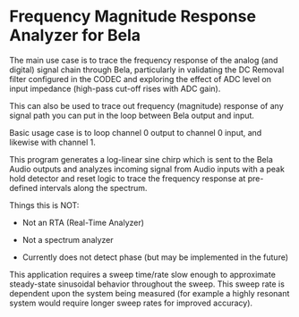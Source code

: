 # Frequency Magnitude Response Analyzer for Bela #

The main use case is to trace the frequency response of the analog (and digital) signal chain through Bela, particularly in validating the DC Removal filter configured in the CODEC and exploring the effect of ADC level on input impedance (high-pass cut-off rises with ADC gain).

This can also be used to trace out frequency (magnitude) response of any signal path you can put in the loop between Bela output and input.

Basic usage case is to loop channel 0 output to channel 0 input, and likewise with channel 1.  

This program generates a log-linear sine chirp which is sent to the Bela Audio outputs and analyzes incoming signal from Audio inputs with a peak hold detector and reset logic to trace the frequency response at pre-defined intervals along the spectrum.

Things this is NOT:

* Not an RTA (Real-Time Analyzer)

* Not a spectrum analyzer

* Currently does not detect phase (but may be implemented in the future)

This application requires a sweep time/rate slow enough to approximate steady-state sinusoidal behavior throughout the sweep.  This sweep rate is dependent upon the system being measured (for example a highly resonant system would require longer sweep rates for improved accuracy).
